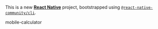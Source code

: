 This is a new [**React Native**](https://reactnative.dev) project, bootstrapped using [`@react-native-community/cli`](https://github.com/react-native-community/cli).

mobile-calculator
